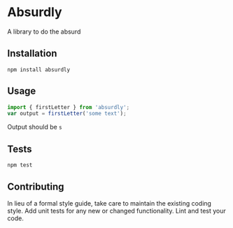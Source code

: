 # Absurdly

A library to do the absurd

## Installation

`npm install absurdly`

## Usage

```js
import { firstLetter } from 'absurdly';
var output = firstLetter('some text');
```

Output should be `s`

## Tests

`npm test`

## Contributing

In lieu of a formal style guide, take care to maintain the existing coding style. Add unit tests for any new or changed functionality. Lint and test your code.
